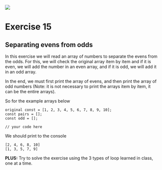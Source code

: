 ![](https://i.imgur.com/xG74tOh.png)

# Exercise 15

## Separating evens from odds

In this exercise we will read an array of numbers to separate the evens from the odds. For this, we will check the original array item by item and if it is even, we will add the number in an even array, and if it is odd, we will add it in an odd array.

In the end, we must first print the array of evens, and then print the array of odd numbers (Note: it is not necessary to print the arrays item by item, it can be the entire arrays).

So for the example arrays below

```javascript=
original const = [1, 2, 3, 4, 5, 6, 7, 8, 9, 10];
const pairs = [];
const odd = [];

// your code here
```

We should print to the console

```
[2, 4, 6, 8, 10]
[1, 3, 5, 7, 9]
```

**PLUS:** Try to solve the exercise using the 3 types of loop learned in class, one at a time.
